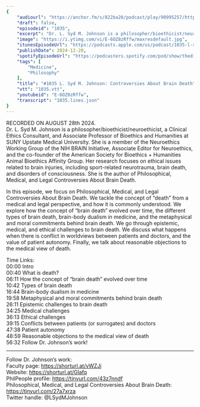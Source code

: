 ```yaml
---
{
	"audiourl": "https://anchor.fm/s/822ba20/podcast/play/90995257/https%3A%2F%2Fd3ctxlq1ktw2nl.cloudfront.net%2Fstaging%2F2024-7-28%2F88fd012a-4d05-2c31-cea2-20cf77b21db7.m4a",
	"draft": false,
	"episodeid": "1035",
	"excerpt": "Dr. L. Syd M. Johnson is a philosopher/bioethicist/neuroethicist, a Clinical Ethics Consultant, and Associate Professor of Bioethics and Humanities at SUNY Upstate Medical University. She is a member of the Neuroethics Working Group of the NIH BRAIN Initiative, Associate Editor for Neuroethics, and the co-founder of the American Society for Bioethics + Humanities Animal Bioethics Affinity Group. Her research focuses on ethical issues related to brain injuries, including sport-related neurotrauma, brain death, and disorders of consciousness. She is the author of Philosophical, Medical, and Legal Controversies About Brain Death.",
	"image": "https://i.ytimg.com/vi/E-6OZ8zRffw/maxresdefault.jpg",
	"itunesEpisodeUrl": "https://podcasts.apple.com/us/podcast/1035-l-syd-m-johnson-controversies-about-brain-death/id1451347236?i=1000681171878&uo=4",
	"publishDate": 2024-12-20,
	"spotifyEpisodeUrl": "https://podcasters.spotify.com/pod/show/thedissenter/episodes/1035-L--Syd-M--Johnson-Controversies-About-Brain-Death-e2nnf3p",
	"tags": [
		"Medicine",
		"Philosophy"
	],
	"title": "#1035 L. Syd M. Johnson: Controversies About Brain Death",
	"vtt": "1035.vtt",
	"youtubeid": "E-6OZ8zRffw",
	"transcript": "1035.lines.json"
}
---
```

RECORDED ON AUGUST 28th 2024.  
Dr. L. Syd M. Johnson is a philosopher/bioethicist/neuroethicist, a Clinical Ethics Consultant, and Associate Professor of Bioethics and Humanities at SUNY Upstate Medical University. She is a member of the Neuroethics Working Group of the NIH BRAIN Initiative, Associate Editor for Neuroethics, and the co-founder of the American Society for Bioethics + Humanities Animal Bioethics Affinity Group. Her research focuses on ethical issues related to brain injuries, including sport-related neurotrauma, brain death, and disorders of consciousness. She is the author of Philosophical, Medical, and Legal Controversies About Brain Death.

In this episode, we focus on Philosophical, Medical, and Legal Controversies About Brain Death. We tackle the concept of “death” from a medical and legal perspective, and how it is commonly understood. We explore how the concept of “brain death” evolved over time, the different types of brain death, brain-body dualism in medicine, and the metaphysical and moral commitments behind brain death. We go through epistemic, medical, and ethical challenges to brain death. We discuss what happens when there is conflict in worldviews between patients and doctors, and the value of patient autonomy. Finally, we talk about reasonable objections to the medical view of death.

Time Links:  
<time>00:00</time> Intro  
<time>00:40</time> What is death?  
<time>06:11</time> How the concept of “brain death” evolved over time  
<time>10:42</time> Types of brain death  
<time>16:44</time> Brain-body dualism in medicine  
<time>19:58</time> Metaphysical and moral commitments behind brain death  
<time>26:11</time> Epistemic challenges to brain death  
<time>34:25</time> Medical challenges  
<time>36:13</time> Ethical challenges  
<time>39:15</time> Conflicts between patients (or surrogates) and doctors  
<time>47:38</time> Patient autonomy  
<time>48:59</time> Reasonable objections to the medical view of death  
<time>56:32</time> Follow Dr. Johnson’s work!

---

Follow Dr. Johnson’s work:  
Faculty page: https://shorturl.at/vWZJj  
Website: https://shorturl.at/Glafq  
PhilPeople profile: https://tinyurl.com/43z7nndf  
Philosophical, Medical, and Legal Controversies About Brain Death: https://tinyurl.com/27a7xrza  
Twitter handle: @LSydMJohnson
